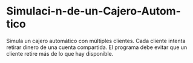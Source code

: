 # Simulaci-n-de-un-Cajero-Autom-tico
Simula un cajero automático con múltiples clientes. Cada cliente intenta retirar dinero de una cuenta compartida. El programa debe evitar que un cliente retire más de lo que hay disponible.
